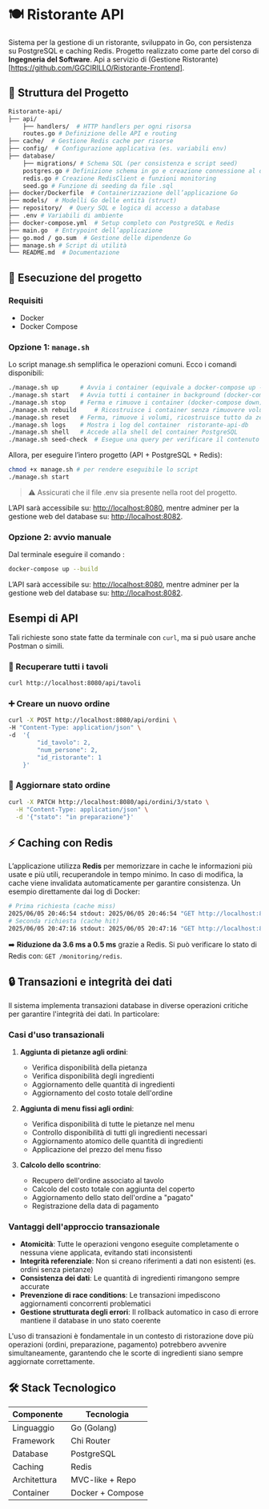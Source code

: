 # 🍽️ Ristorante API

Sistema per la gestione di un ristorante, sviluppato in Go, con persistenza su PostgreSQL e caching Redis. Progetto realizzato come parte del corso di **Ingegneria del Software**. Api a servizio di (Gestione Ristorante)[https://github.com/GGCIRILLO/Ristorante-Frontend]. 

## 📂 Struttura del Progetto

```bash
Ristorante-api/
├── api/
	├── handlers/  # HTTP handlers per ogni risorsa
	routes.go # Definizione delle API e routing
├── cache/  # Gestione Redis cache per risorse
├── config/  # Configurazione applicativa (es. variabili env)
├── database/
	├── migrations/ # Schema SQL (per consistenza e script seed)
	postgres.go # Definizione schema in go e creazione connessione al db e cache
	redis.go # Creazione RedisClient e funzioni monitoring
	seed.go # Funzione di seeding da file .sql
├── docker/Dockerfile  # Containerizzazione dell’applicazione Go
├── models/  # Modelli Go delle entità (struct)
├── repository/  # Query SQL e logica di accesso a database
├── .env # Variabili di ambiente
├── docker-compose.yml  # Setup completo con PostgreSQL e Redis
├── main.go  # Entrypoint dell’applicazione
├── go.mod / go.sum  # Gestione delle dipendenze Go
├── manage.sh # Script di utilità
└── README.md  # Documentazione
```

## 🚀 Esecuzione del progetto

### Requisiti

- Docker
- Docker Compose

### Opzione 1: `manage.sh`

Lo script manage.sh semplifica le operazioni comuni. Ecco i comandi disponibili:

```bash
./manage.sh up   	# Avvia i container (equivale a docker-compose up -d)
./manage.sh start 	# Avvia tutti i container in background (docker-compose up -d)
./manage.sh stop 	# Ferma e rimuove i container (docker-compose down)
./manage.sh rebuild 	# Ricostruisce i container senza rimuovere volumi
./manage.sh reset 	# Ferma, rimuove i volumi, ricostruisce tutto da zero
./manage.sh logs 	# Mostra i log del container  ristorante-api-db
./manage.sh shell 	# Accede alla shell del container PostgreSQL
./manage.sh seed-check 	# Esegue una query per verificare il contenuto della tabella  ristorante(complete_seed.sql)
```

Allora, per eseguire l’intero progetto (API + PostgreSQL + Redis):

```bash
chmod +x manage.sh # per rendere eseguibile lo script
./manage.sh start
```

> ⚠️ Assicurati che il file .env sia presente nella root del progetto.

L’API sarà accessibile su: [http://localhost:8080](http://localhost:8080/), mentre adminer per la gestione web del database su: [http://localhost:8082](http://localhost:8082).

### Opzione 2: avvio manuale

Dal terminale eseguire il comando :

```bash
docker-compose up --build
```

L’API sarà accessibile su: [http://localhost:8080](http://localhost:8080/), mentre adminer per la gestione web del database su: [http://localhost:8082](http://localhost:8082).

## Esempi di API

Tali richieste sono state fatte da terminale con `curl`, ma si può usare anche Postman o simili.

### **📍 Recuperare tutti i tavoli**

```bash
curl http://localhost:8080/api/tavoli
```

### **➕ Creare un nuovo ordine**

```bash
curl -X POST http://localhost:8080/api/ordini \
-H "Content-Type: application/json" \
-d  '{
		"id_tavolo": 2,
		"num_persone": 2,
		"id_ristorante": 1
	}'
```

### **🔄 Aggiornare stato ordine**

```bash
curl -X PATCH http://localhost:8080/api/ordini/3/stato \
  -H "Content-Type: application/json" \
  -d '{"stato": "in preparazione"}'
```

## **⚡ Caching con Redis**

L’applicazione utilizza **Redis** per memorizzare in cache le informazioni più usate e più utili, recuperandole in tempo minimo.
In caso di modifica, la cache viene invalidata automaticamente per garantire consistenza. Un esempio direttamente dai log di Docker:

```bash
# Prima richiesta (cache miss)
2025/06/05 20:46:54 stdout: 2025/06/05 20:46:54 "GET http://localhost:8080/api/ordini/ HTTP/1.1" from .. - 200 140B in 3.596125ms
# Seconda richiesta (cache hit)
2025/06/05 20:47:16 stdout: 2025/06/05 20:47:16 "GET http://localhost:8080/api/ordini/ HTTP/1.1" from .. - 200 140B in 533.833µs
```

➡️ **Riduzione da 3.6 ms a 0.5 ms** grazie a Redis.
Si può verificare lo stato di Redis con: `GET /monitoring/redis`.

## **🔒 Transazioni e integrità dei dati**

Il sistema implementa transazioni database in diverse operazioni critiche per garantire l'integrità dei dati. In particolare:

### **Casi d'uso transazionali**

1. **Aggiunta di pietanze agli ordini**:

   - Verifica disponibilità della pietanza
   - Verifica disponibilità degli ingredienti
   - Aggiornamento delle quantità di ingredienti
   - Aggiornamento del costo totale dell'ordine

2. **Aggiunta di menu fissi agli ordini**:

   - Verifica disponibilità di tutte le pietanze nel menu
   - Controllo disponibilità di tutti gli ingredienti necessari
   - Aggiornamento atomico delle quantità di ingredienti
   - Applicazione del prezzo del menu fisso

3. **Calcolo dello scontrino**:
   - Recupero dell'ordine associato al tavolo
   - Calcolo del costo totale con aggiunta del coperto
   - Aggiornamento dello stato dell'ordine a "pagato"
   - Registrazione della data di pagamento

### **Vantaggi dell'approccio transazionale**

- **Atomicità**: Tutte le operazioni vengono eseguite completamente o nessuna viene applicata, evitando stati inconsistenti
- **Integrità referenziale**: Non si creano riferimenti a dati non esistenti (es. ordini senza pietanze)
- **Consistenza dei dati**: Le quantità di ingredienti rimangono sempre accurate
- **Prevenzione di race conditions**: Le transazioni impediscono aggiornamenti concorrenti problematici
- **Gestione strutturata degli errori**: Il rollback automatico in caso di errore mantiene il database in uno stato coerente

L'uso di transazioni è fondamentale in un contesto di ristorazione dove più operazioni (ordini, preparazione, pagamento) potrebbero avvenire simultaneamente, garantendo che le scorte di ingredienti siano sempre aggiornate correttamente.

## **🛠 Stack Tecnologico**

| **Componente** | **Tecnologia**   |
| -------------- | ---------------- |
| Linguaggio     | Go (Golang)      |
| Framework      | Chi Router       |
| Database       | PostgreSQL       |
| Caching        | Redis            |
| Architettura   | MVC-like + Repo  |
| Container      | Docker + Compose |
